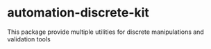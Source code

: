 # automation-discrete-kit
This package provide multiple utilities for discrete manipulations and validation tools
